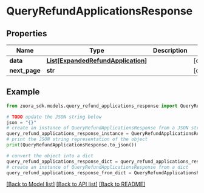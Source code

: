 # QueryRefundApplicationsResponse



## Properties

Name | Type | Description | Notes
------------ | ------------- | ------------- | -------------
**data** | [**List[ExpandedRefundApplication]**](ExpandedRefundApplication.md) |  | [optional] 
**next_page** | **str** |  | [optional] 

## Example

```python
from zuora_sdk.models.query_refund_applications_response import QueryRefundApplicationsResponse

# TODO update the JSON string below
json = "{}"
# create an instance of QueryRefundApplicationsResponse from a JSON string
query_refund_applications_response_instance = QueryRefundApplicationsResponse.from_json(json)
# print the JSON string representation of the object
print(QueryRefundApplicationsResponse.to_json())

# convert the object into a dict
query_refund_applications_response_dict = query_refund_applications_response_instance.to_dict()
# create an instance of QueryRefundApplicationsResponse from a dict
query_refund_applications_response_from_dict = QueryRefundApplicationsResponse.from_dict(query_refund_applications_response_dict)
```
[[Back to Model list]](../README.md#documentation-for-models) [[Back to API list]](../README.md#documentation-for-api-endpoints) [[Back to README]](../README.md)


